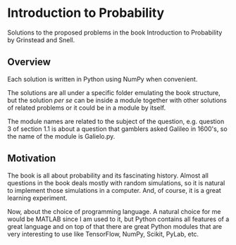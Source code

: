 Introduction to Probability
===========================

Solutions to the proposed problems in the book
Introduction to Probability by Grinstead and Snell.

Overview
--------

Each solution is written in Python using NumPy when convenient.

The solutions are all under a specific folder emulating the
book structure, but the solution _per se_ can be inside a
module together with other solutions of related problems
or it could be in a module by itself.

The module names are related to the subject of the question,
e.g. question 3 of section 1.1 is about a question that
gamblers asked Galileo in 1600's, so the name of the module
is Galielo.py.

Motivation
----------

The book is all about probability and its fascinating history.
Almost all questions in the book deals mostly with random simulations,
so it is natural to implement those simulations in a computer.
And, of course, it is a great learning experiment.

Now, about the choice of programming language. A natural choice
for me would be MATLAB since I am used to it, but Python contains all features
of a great language and on top of that there are great Python
modules that are very interesting to use like TensorFlow, NumPy, Scikit,
PyLab, etc.
